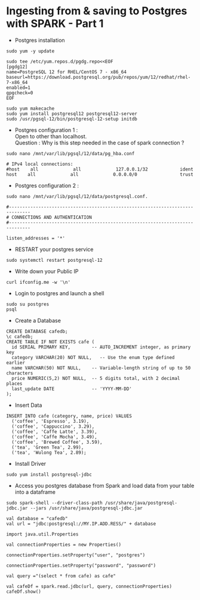 # Ingesting from & saving to Postgres with SPARK - Part 1

- Postgres installation

`````
sudo yum -y update
`````

`````
sudo tee /etc/yum.repos.d/pgdg.repo<<EOF
[pgdg12]
name=PostgreSQL 12 for RHEL/CentOS 7 - x86_64
baseurl=https://download.postgresql.org/pub/repos/yum/12/redhat/rhel-7-x86_64
enabled=1
gpgcheck=0
EOF
`````

`````
sudo yum makecache
sudo yum install postgresql12 postgresql12-server
sudo /usr/pgsql-12/bin/postgresql-12-setup initdb
`````

- Postgres configuration 1 :   
  Open to other than localhost.   
  Question : Why is this step needed in the case of spark connection ?
  
`````
sudo nano /mnt/var/lib/pgsql/12/data/pg_hba.conf

# IPv4 local connections:
#host    all             all             127.0.0.1/32            ident
host    all             all             0.0.0.0/0                trust
`````

- Postgres configuration 2 : 

`````
sudo nano /mnt/var/lib/pgsql/12/data/postgresql.conf. 

#------------------------------------------------------------------------------
# CONNECTIONS AND AUTHENTICATION
#------------------------------------------------------------------------------

listen_addresses = '*'
`````

- RESTART your postgres service 

````
sudo systemctl restart postgresql-12
````

- Write down your Public IP 

`````
curl ifconfig.me -w '\n'
`````

- Login to postgres and launch a shell

`````
sudo su postgres
psql
`````

- Create a Database

`````
CREATE DATABASE cafedb;
\c cafedb;
CREATE TABLE IF NOT EXISTS cafe (
  id SERIAL PRIMARY KEY,        -- AUTO_INCREMENT integer, as primary key
  category VARCHAR(20) NOT NULL,   -- Use the enum type defined earlier
  name VARCHAR(50) NOT NULL,    -- Variable-length string of up to 50 characters
  price NUMERIC(5,2) NOT NULL,  -- 5 digits total, with 2 decimal places
  last_update DATE              -- 'YYYY-MM-DD'
);
`````

- Insert Data

`````
INSERT INTO cafe (category, name, price) VALUES
  ('coffee', 'Espresso', 3.19),
  ('coffee', 'Cappuccino', 3.29),
  ('coffee', 'Caffe Latte', 3.39),
  ('coffee', 'Caffe Mocha', 3.49),
  ('coffee', 'Brewed Coffee', 3.59),
  ('tea', 'Green Tea', 2.99),
  ('tea', 'Wulong Tea', 2.89);
`````

- Install Driver 

```
sudo yum install postgresql-jdbc
```
- Access you postgres database from Spark and load data from your table into a dataframe

````
sudo spark-shell --driver-class-path /usr/share/java/postgresql-jdbc.jar --jars /usr/share/java/postgresql-jdbc.jar

val database = "cafedb"
val url = "jdbc:postgresql://MY.IP.ADD.RESS/" + database

import java.util.Properties

val connectionProperties = new Properties()

connectionProperties.setProperty("user", "postgres")

connectionProperties.setProperty("password", "password")

val query ="(select * from cafe) as cafe"

val cafeDf = spark.read.jdbc(url, query, connectionProperties)
cafeDf.show()
````


